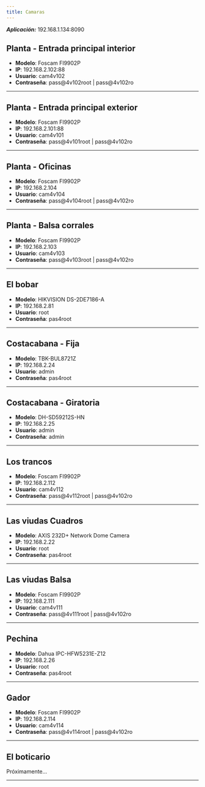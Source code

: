 ```yaml
---
title: Camaras
---
```


**_Aplicación:_** 192.168.1.134:8090

## Planta - Entrada principal interior

- **Modelo**: Foscam FI9902P
- **IP**: 192.168.2.102:88
- **Usuario**: cam4v102
- **Contraseña**: pass@4v102root | pass@4v102ro

---

## Planta - Entrada principal exterior

- **Modelo**: Foscam FI9902P
- **IP**: 192.168.2.101:88
- **Usuario**: cam4v101
- **Contraseña**: pass@4v101root | pass@4v102ro

---

## Planta - Oficinas

- **Modelo**: Foscam FI9902P
- **IP**: 192.168.2.104
- **Usuario**: cam4v104
- **Contraseña**: pass@4v104root | pass@4v102ro

---

## Planta - Balsa corrales

- **Modelo**: Foscam FI9902P
- **IP**: 192.168.2.103
- **Usuario**: cam4v103
- **Contraseña**: pass@4v103root | pass@4v102ro

---

## El bobar

- **Modelo**: HIKVISION DS-2DE7186-A
- **IP**: 192.168.2.81
- **Usuario**: root
- **Contraseña**: pas4root

---

## Costacabana - Fija

- **Modelo**: TBK-BUL8721Z
- **IP**: 192.168.2.24
- **Usuario**: admin
- **Contraseña**: pas4root

---

## Costacabana - Giratoria

- **Modelo**: DH-SD59212S-HN
- **IP**: 192.168.2.25
- **Usuario**: admin
- **Contraseña**: admin

---

## Los trancos

- **Modelo**: Foscam FI9902P
- **IP**: 192.168.2.112
- **Usuario**: cam4v112
- **Contraseña**: pass@4v112root | pass@4v102ro

---

## Las viudas Cuadros

- **Modelo**: AXIS 232D+ Network Dome Camera
- **IP**: 192.168.2.22
- **Usuario**: root
- **Contraseña**: pas4root

---

## Las viudas Balsa

- **Modelo**: Foscam FI9902P
- **IP**: 192.168.2.111
- **Usuario**: cam4v111
- **Contraseña**: pass@4v111root | pass@4v102ro

---

## Pechina

- **Modelo**: Dahua IPC-HFW5231E-Z12
- **IP**: 192.168.2.26
- **Usuario**: root
- **Contraseña**: pas4root

---

## Gador

- **Modelo**: Foscam FI9902P
- **IP**: 192.168.2.114
- **Usuario**: cam4v114
- **Contraseña**: pass@4v114root | pass@4v102ro

---

## El boticario

Próximamente...

---
